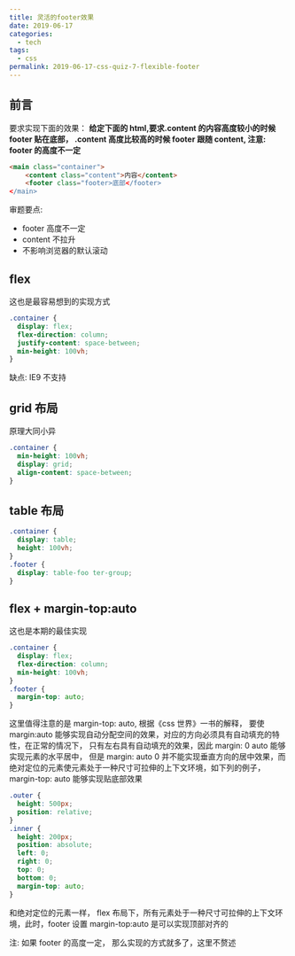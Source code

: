 ```yaml
---
title: 灵活的footer效果
date: 2019-06-17
categories:
  - tech
tags:
  - css
permalink: 2019-06-17-css-quiz-7-flexible-footer
---
```


## 前言

要求实现下面的效果： **给定下面的 html,要求.content 的内容高度较小的时候 footer 贴在底部， .content 高度比较高的时候 footer 跟随 content, 注意: footer 的高度不一定**

```html
<main class="container">
    <content class="content">内容</content>
    <footer class="footer>底部</footer>
</main>
```

审题要点:

- footer 高度不一定
- content 不拉升
- 不影响浏览器的默认滚动

## flex

这也是最容易想到的实现方式

```css
.container {
  display: flex;
  flex-direction: column;
  justify-content: space-between;
  min-height: 100vh;
}
```

缺点: IE9 不支持

## grid 布局

原理大同小异

```css
.container {
  min-height: 100vh;
  display: grid;
  align-content: space-between;
}
```

## table 布局

```css
.container {
  display: table;
  height: 100vh;
}
.footer {
  display: table-foo ter-group;
}
```

## flex + margin-top:auto

这也是本期的最佳实现

```css
.container {
  display: flex;
  flex-direction: column;
  min-height: 100vh;
}
.footer {
  margin-top: auto;
}
```

这里值得注意的是 margin-top: auto, 根据《css 世界》一书的解释， 要使 margin:auto 能够实现自动分配空间的效果，对应的方向必须具有自动填充的特性，在正常的情况下， 只有左右具有自动填充的效果，因此 margin: 0 auto 能够实现元素的水平居中， 但是 margin: auto 0 并不能实现垂直方向的居中效果，而绝对定位的元素使元素处于一种尺寸可拉伸的上下文环境，如下列的例子， margin-top: auto 能够实现贴底部效果

```css
.outer {
  height: 500px;
  position: relative;
}
.inner {
  height: 200px;
  position: absolute;
  left: 0;
  right: 0;
  top: 0;
  bottom: 0;
  margin-top: auto;
}
```

和绝对定位的元素一样， flex 布局下，所有元素处于一种尺寸可拉伸的上下文环境，此时，footer 设置 margin-top:auto 是可以实现顶部对齐的

注: 如果 footer 的高度一定， 那么实现的方式就多了，这里不赘述
